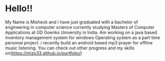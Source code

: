 # Hello!!
My Name is Misheck and i have just graduated with a bachelor of engineering in computer science currently studying Masters of Computer Applications at GD Goenks University in India.
Am  working on a java based inventory management system for windows Operating system as a part time personal project.
i recently build an android based mp3 prayer for offline music listening.
You can check out other progress and my skills on(https://mizo33.github.io/portfolio/)
